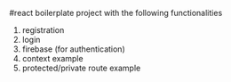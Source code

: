 #react boilerplate project with the following functionalities

1. registration
1. login
3. firebase (for authentication)
4. context example
5. protected/private route example